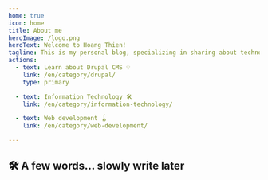 ```yaml
---
home: true
icon: home
title: About me
heroImage: /logo.png
heroText: Welcome to Hoang Thien!
tagline: This is my personal blog, specializing in sharing about technology, programming, especially programming with Drupal CMS, Web development and many other cool things…✨
actions:
  - text: Learn about Drupal CMS 💡
    link: /en/category/drupal/
    type: primary

  - text: Information Technology 🛠
    link: /en/category/information-technology/

  - text: Web development 🪀
    link: /en/category/web-development/

---
```


## 🛠 A few words... slowly write later
